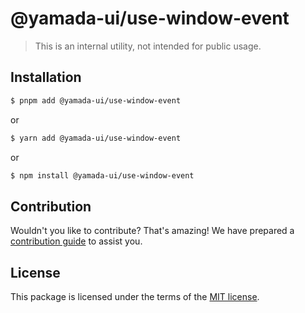 # @yamada-ui/use-window-event

> This is an internal utility, not intended for public usage.

## Installation

```sh
$ pnpm add @yamada-ui/use-window-event
```

or

```sh
$ yarn add @yamada-ui/use-window-event
```

or

```sh
$ npm install @yamada-ui/use-window-event
```

## Contribution

Wouldn't you like to contribute? That's amazing! We have prepared a [contribution guide](./CONTRIBUTING.md) to assist you.

## License

This package is licensed under the terms of the
[MIT license](https://github.com/hirotomoyamada/yamada-ui/blob/main/LICENSE).
